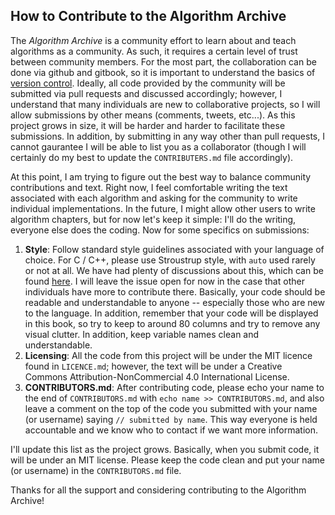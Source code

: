 ## How to Contribute to the Algorithm Archive

The *Algorithm Archive* is a community effort to learn about and teach algorithms as a community. As such, it requires a certain level of trust between community members. 
For the most part, the collaboration can be done via github and gitbook, so it is important to understand the basics of [version control](principles_of_code/version_control.md). 
Ideally, all code provided by the community will be submitted via pull requests and discussed accordingly; however, I understand that many individuals are new to collaborative projects, so I will allow submissions by other means (comments, tweets, etc...).
As this project grows in size, it will be harder and harder to facilitate these submissions.
In addition, by submitting in any way other than pull requests, I cannot gaurantee I will be able to list you as a collaborator (though I will certainly do my best to update the `CONTRIBUTERS.md` file accordingly). 

At this point, I am trying to figure out the best way to balance community contributions and text. Right now, I feel comfortable writing the text associated with each algorithm and asking for the community to write individual implementations.
In the future, I might allow other users to write algorithm chapters, but for now let's keep it simple: I'll do the writing, everyone else does the coding.
Now for some specifics on submissions:

1. **Style**: Follow standard style guidelines associated with your language of choice. For C / C++, please use Stroustrup style, with `auto` used rarely or not at all. We have had plenty of discussions about this, which can be found [here](https://github.com/leios/algorithm-archive/issues/18). I will leave the issue open for now in the case that other individuals have more to contribute there. Basically, your code should be readable and understandable to anyone -- especially those who are new to the language. In addition, remember that your code will be displayed in this book, so try to keep to around 80 columns and try to remove any visual clutter. In addition, keep variable names clean and understandable. 
2. **Licensing**: All the code from this project will be under the MIT licence found in `LICENCE.md`; however, the text will be under a Creative Commons Attribution-NonCommercial 4.0 International License.
3. **CONTRIBUTORS.md**: After contributing code, please echo your name to the end of `CONTRIBUTORS.md` with `echo name >> CONTRIBUTORS.md`, and also leave a comment on the top of the code you submitted with your name (or username) saying `// submitted by name`. This way everyone is held accountable and we know who to contact if we want more information.

I'll update this list as the project grows. Basically, when you submit code, it will be under an MIT license. Please keep the code clean and put your name (or username) in the `CONTRIBUTORS.md` file. 

Thanks for all the support and considering contributing to the Algorithm Archive!
